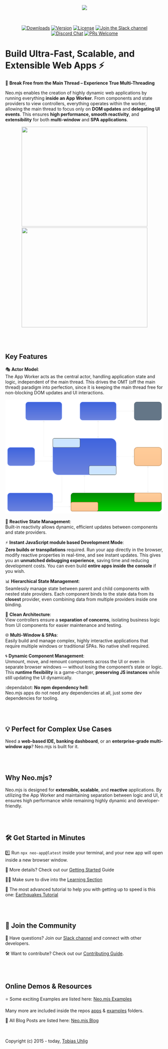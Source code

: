 <p align="center">
  <img height="100"src="https://raw.githubusercontent.com/neomjs/pages/main/resources_pub/images/logo/neo_logo_text_primary.svg">
</p>
</br>
<p align="center">
  <a href="https://npmcharts.com/compare/neo.mjs?minimal=true"><img src="https://img.shields.io/npm/dm/neo.mjs.svg?label=Downloads" alt="Downloads"></a>
  <a href="https://www.npmjs.com/package/neo.mjs"><img src="https://img.shields.io/npm/v/neo.mjs.svg?logo=npm" alt="Version"></a>
  <a href="https://www.npmjs.com/package/neo.mjs"><img src="https://img.shields.io/npm/l/neo.mjs.svg?label=License" alt="License"></a>
  <a href="https://join.slack.com/t/neomjs/shared_invite/zt-6c50ueeu-3E1~M4T9xkNnb~M_prEEOA"><img src="https://img.shields.io/badge/Slack-Neo.mjs-brightgreen.svg?logo=slack" alt="Join the Slack channel"></a>
  <a href="https://discord.gg/6p8paPq"><img src="https://img.shields.io/discord/656620537514164249?label=Discord&logo=discord&logoColor=white" alt="Discord Chat"></a>
  <a href="./CONTRIBUTING.md"><img src="https://img.shields.io/badge/PRs-welcome-green.svg?logo=GitHub&logoColor=white" alt="PRs Welcome"></a>
</p>

# Build Ultra-Fast, Scalable, and Extensible Web Apps :zap:
:rocket: **Break Free from the Main Thread – Experience True Multi-Threading**

Neo.mjs enables the creation of highly dynamic web applications by running everything **inside an App Worker**.
From components and state providers to view controllers, everything operates within the worker,
allowing the main thread to focus only on **DOM updates** and **delegating UI events**.
This ensures **high performance, smooth reactivity**, and **extensibility** for both **multi-window** and **SPA applications**.

<p align="center">
  <a href="https://youtu.be/pYfM28Pz6_0"><img height="316px" width="400px" src="https://raw.githubusercontent.com/neomjs/pages/master/resources_pub/images/neo33s.png"></a>
  <a href="https://youtu.be/aEA5333WiWY"><img height="316px" width="400px" src="https://raw.githubusercontent.com/neomjs/pages/master/resources_pub/images/neo-movie.png"></a>
</p>

</br></br>
## Key Features
:performing_arts: **Actor Model**:</br>
The App Worker acts as the central actor, handling application state and logic, independent of the main thread.
This drives the OMT (off the main thread) paradigm into perfection,
since it is keeping the main thread free for non-blocking DOM updates and UI interactions.

<img src="./resources/images/workers-focus.svg">

:arrows_counterclockwise: **Reactive State Management**:</br>
Built-in reactivity allows dynamic, efficient updates between components and state providers.

:zap: **Instant JavaScript module based Development Mode**:</br>
**Zero builds or transpilations** required. Run your app directly in the browser, modify reactive properties in real-time, and see instant updates.
This gives you an **unmatched debugging experience**, saving time and reducing development costs. 
You can even build **entire apps inside the console** if you wish.

:bar_chart: **Hierarchical State Management**:</br>
Seamlessly manage state between parent and child components with nested state providers.
Each component binds to the state data from its **closest** provider,
even combining data from multiple providers inside one binding.

:jigsaw: **Clean Architecture**:</br>
View controllers ensure a **separation of concerns**, isolating business logic from UI components for easier maintenance and testing.

:globe_with_meridians: **Multi-Window & SPAs**:</br>
Easily build and manage complex, highly interactive applications that require multiple windows or traditional SPAs.
No native shell required.

:cyclone: **Dynamic Component Management**:</br>
Unmount, move, and remount components across the UI or even in separate browser windows
— without losing the component’s state or logic. This **runtime flexibility** is a game-changer, **preserving JS instances** while still updating the UI dynamically.

:dependabot: **No npm dependency hell**:</br>
Neo.mjs apps do not need any dependencies at all, just some dev dependencies for tooling.

</br></br>
## :bulb: Perfect for Complex Use Cases
Need a **web-based IDE, banking dashboard**, or an **enterprise-grade multi-window app**? Neo.mjs is built for it.

</br></br>
## Why Neo.mjs?
Neo.mjs is designed for **extensible, scalable**, and **reactive** applications. By utilizing the App Worker and maintaining separation between logic and UI,
it ensures high performance while remaining highly dynamic and developer-friendly.

</br></br>
## :hammer_and_wrench: Get Started in Minutes
:one: Run `npx neo-app@latest` inside your terminal, and your new app will open inside a new browser window.

:book: More details? Check out our <a href="./.github/GETTING_STARTED.md">Getting Started</a> Guide

:student: Make sure to dive into the <a href="https://neomjs.com/dist/production/apps/portal/#/learn/gettingstarted.Setup">Learning Section</a>

:brain: The most advanced tutorial to help you with getting up to speed is this one:
<a href="https://neomjs.com/dist/production/apps/portal/#/learn/tutorials.Earthquakes">Earthquakes Tutorial</a>

</br></br>
## :handshake: Join the Community

:speech_balloon: Have questions? Join our <a href="https://join.slack.com/t/neomjs/shared_invite/zt-6c50ueeu-3E1~M4T9xkNnb~M_prEEOA">Slack channel</a> and connect with other developers.

:hammer_and_wrench: Want to contribute? Check out our <a href="https://github.com/neomjs/neo/blob/dev/CONTRIBUTING.md">Contributing Guide</a>.

</br></br>
## Online Demos & Resources

:star: Some exciting Examples are listed here: <a href="https://neomjs.com/dist/production/apps/portal/#/examples">Neo.mjs Examples</a>

Many more are included inside the repos <a href="https://github.com/neomjs/neo/tree/dev/apps">apps</a>
& <a href="https://github.com/neomjs/neo/tree/dev/examples">examples</a> folders.

:blue_book: All Blog Posts are listed here: <a href="https://neomjs.com/dist/production/apps/portal/#/blog">Neo.mjs Blog</a>

</br></br>
Copyright (c) 2015 - today, <a href="https://www.linkedin.com/in/tobiasuhlig/">Tobias Uhlig</a>
